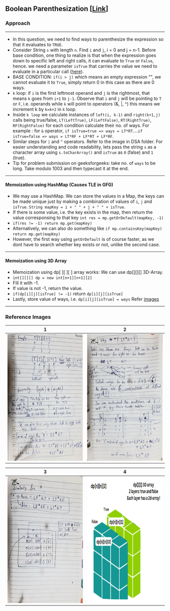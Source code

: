 
## Boolean Parenthesization [[Link](https://www.geeksforgeeks.org/problems/boolean-parenthesization5610/1)]

### Approach
___
- In this question, we need to find ways to parenthesize the expression so that it evaluates to `TRUE`. 
- Consider String `s` with length `n`. Find `i` and `j`, i = 0 and j = n-1. Before base condition, one thing to realize is that when the expression goes down to specific left and right calls, it can evaluate to `True` or `False`, hence. we need a parameter `isTrue` that carries the value we need to evaluate in a particular call ([here](https://youtu.be/pGVguAcWX4g?list=PL_z_8CaSLPWekqhdCPmFohncHwz8TY2Go&t=764)). 
- BASE CONDITION: `if(i > j)` which means an empty expression "", we cannot evaluate it to `True`, simply return 0 in this case as there are 0 ways.  
- `k` loop: if `i` is the first leftmost operand and `j` is the rightmost, that means `k` goes from `i+1` to `j-1`. Observe that `i` and `j` will be pointing to `T` or `F`, i.e. operands while `k` will point to operators (&, |, ^) this means we increment k by `k=k+2` in `k` loop.
- Inside `k loop` we calculate instances of `left(i, k-1)` and `right(k+1,j)` calls being true/false, `LT(LeftTrue)`, `LF(LeftFalse)`, `RT(RightTrue)`, `RF(RightFalse)` for each condition calculate their no. of ways. For example : for `&` operator, `if isTrue=true => ways = LT*RT`....`if isTrue=false => ways = LT*RF + LF*RT + LF*RF`. 
- Similar steps for `|` and `^` operators. Refer to the image in DSA folder.  For easier understanding and code readability, lets pass the string `s` as a character array using `s.toCharArray()` and `isTrue` as `0` (false) and `1` (true).
- Tip for problem submission on geeksforgeeks: take no. of `ways` to be long. Take modulo 1003 and then typecast it at the end.
___
#### Memoization using HashMap (Causes TLE in GFG)
- We may use a HashMap. We can store the values in a Map, the keys can be made unique just by making a combination of values of `i`, `j` and `isTrue`. `String mapKey = i + " " + j + " " + isTrue`. 
-  If there is some value, i.e. the key exists in the map, then return the value corresponsing to that key `int res = mp.getOrDefault(mapKey, -1)` 
- `if(res != -1) return mp.get(mapKey)` 
- Alternatively, we can also do something like `if mp.containsKey(mapKey) return mp.get(mapKey)` 
- However, the first way using `getOrDefault` is of course faster, as we dont have to search whether key exists or not, unlike the second case. 
___
#### Memoization using 3D Array
- Memoization using dp[ ][ ][ ] array works: We can use dp[][][] 3D-Array.
- `int[][][] dp = new int[n+1][n+1][2]` 
- Fill it with -1. 
- If value is not -1, return the value.
- `if(dp[i][j][isTrue] != -1)` return `dp[i][j][isTrue]` 
- Lastly, store value of ways, i.e. `dp[i][j][isTrue] = ways` Refer [images](https://github.com/AKR-2803/DSA-Declassified/edit/main/Problems/Dynamic%20Programming/Matrix%20Chain%20Multiplication%20(MCM)/Boolean%20Parenthesization/readme.md#reference-images)
___
### Reference Images

| 1 | 2 |
| ------------------ | ------------------ |
| <img src="./images/boolean_parenthesization_1.jpg" height="400" width="350" alt="Screenshot"/>  | <img src="./images/boolean_parenthesization_2.jpg" height="400" width="350" alt="Screenshot"/>  |

| 3 | 4 |
| ------------------ | ------------------ |
| <img src="./images/boolean_parenthesization_3.jpg" height="400" width="350" alt="Screenshot"/>  | <img src="./images/boolean_parenthesization_4.png" height="400" width="350" alt="Screenshot"/>  |
